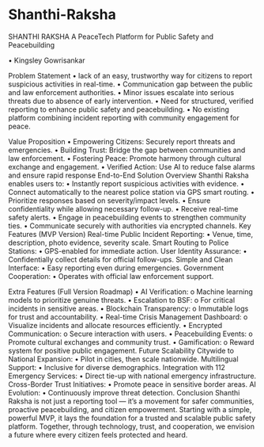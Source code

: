 # Shanthi-Raksha
SHANTHI RAKSHA
A PeaceTech Platform for Public Safety and Peacebuilding

•	Kingsley Gowrisankar

Problem Statement
•	lack of an easy, trustworthy way for citizens to report suspicious activities in real-time.
•	Communication gap between the public and law enforcement authorities.
•	Minor issues escalate into serious threats due to absence of early intervention.
•	Need for structured, verified reporting to enhance public safety and peacebuilding.
•	No existing platform combining incident reporting with community engagement for peace.

Value Proposition
•	Empowering Citizens: Securely report threats and emergencies.
•	Building Trust: Bridge the gap between communities and law enforcement.
•	  Fostering Peace: Promote harmony through cultural exchange and engagement.
•	Verified Action: Use AI to reduce false alarms and ensure rapid response
End-to-End Solution Overview
Shanthi Raksha enables users to:
•	Instantly report suspicious activities with evidence.
•	Connect automatically to the nearest police station via GPS smart routing.
•	Prioritize responses based on severity/impact levels.
•	Ensure confidentiality while allowing necessary follow-up.
•	Receive real-time safety alerts.
•	Engage in peacebuilding events to strengthen community ties.
•	Communicate securely with authorities via encrypted channels.
Key Features (MVP Version)
Real-time Public Incident Reporting:
•	Venue, time, description, photo evidence, severity scale.
Smart Routing to Police Stations:
•	GPS-enabled for immediate action.
User Identity Assurance:
•	Confidentially collect details for official follow-ups.
Simple and Clean Interface:
•	Easy reporting even during emergencies.
Government Cooperation:
•	Operates with official law enforcement support.

Extra Features (Full Version Roadmap)
•	AI Verification:
o	Machine learning models to prioritize genuine threats.
•	Escalation to BSF:
o	For critical incidents in sensitive areas.
•	Blockchain Transparency:
o	Immutable logs for trust and accountability.
•	Real-time Crisis Management Dashboard:
o	Visualize incidents and allocate resources efficiently.
•	Encrypted Communication:
o	Secure interaction with users.
•	Peacebuilding Events:
o	Promote cultural exchanges and community trust.
•	Gamification:
o	Reward system for positive public engagement.
Future Scalability
Citywide to National Expansion:
•	Pilot in cities, then scale nationwide.
Multilingual Support:
•	Inclusive for diverse demographics.
Integration with 112 Emergency Services:
•	Direct tie-up with national emergency infrastructure.
Cross-Border Trust Initiatives:
•	Promote peace in sensitive border areas.
AI Evolution:
•	Continuously improve threat detection.
Conclusion
Shanthi Raksha is not just a reporting tool —
it’s a movement for safer communities, proactive peacebuilding, and citizen empowerment.
Starting with a simple, powerful MVP, it lays the foundation for a trusted and scalable public safety platform.
Together, through technology, trust, and cooperation, we envision a future where every citizen feels protected and heard.
